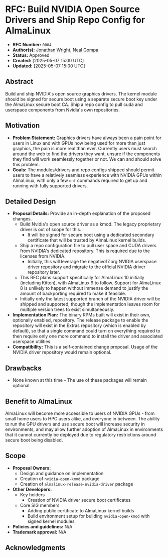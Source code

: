 # RFC: Build NVIDIA Open Source Drivers and Ship Repo Config for AlmaLinux

* **RFC Number:** `0004`
* **Author(s):** [Jonathan Wright](jonathan@almalinux.org), [Neal Gompa](ngompa@almalinux.org)
* **Status:** Approved
* **Created:** [2025-05-07 15:00 UTC]
* **Updated:** [2025-05-07 15:00 UTC]

## Abstract

Build and ship NVIDIA's open source graphics drivers.  The kernel module should be signed for secure boot using a separate secure boot key under the AlmaLinux secure boot CA.  Ship a repo config to pull cuda and userspace components from Nvidia's own repositories.

## Motivation

* **Problem Statement:** Graphics drivers have always been a pain point for users in Linux and with GPUs now being used for more than just graphics, the pain is more real than ever.  Currently users must search around the web to find the drivers they want, unsure if the components they find will work seamlessly together or not.  We can and should solve this problem.
* **Goals:** The modules/drivers and repo configs shipped should permit users to have a relatively seamless experience with NVIDIA GPUs within AlmaLinux, with only a few `dnf` commands required to get up and running with fully supported drivers.

## Detailed Design

* **Proposal Details:** Provide an in-depth explanation of the proposed changes.
    * Build Nvidia's open source driver as a kmod. The legacy proprietary driver is out of scope for this.
      * It will be signed for secure boot using a dedicated secondary certificate that will be trusted by AlmaLinux kernel builds.
    * Ship a repo configuration file to pull user space and CUDA drivers from NVIDIA's dedicated repository.  This is required due to the licenses from NVIDIA.
      * Initially, this will leverage the negativo17.org NVIDIA userspace driver repository and migrate to the official NVIDIA driver repository later.
    * This RFC plans support specifically for AlmaLinux 10 initially (including Kitten), with AlmaLinux 9 to follow.  Support for AlmaLinux 8 is unlikely to happen without immense demand to justify the amount of backporting required to make it feasible.
    * Initially only the latest supported branch of the NVIDIA driver will be shipped and supported, though the implementation leaves room for multiple version trees to exist simultaneously.
* **Implementation Plan:** The binary RPMs built will exist in their own, optionally enabled, repository.  The release package to enable the repository will exist in the Extras repository (which is enabled by default), so that a single command could turn on everything required to then require only one more command to install the driver and associated userspace utilities.
* **Compatibility:** This is a self-contained change proposal.  Usage of the NVIDIA driver repository would remain optional.

## Drawbacks

* None known at this time - The use of these packages will remain optional.

## Benefit to AlmaLinux

AlmaLinux will become more accessible to users of NVIDIA GPUs - from small home users to HPC users alike, and everyone in between.  The ability to run the GPU drivers and use secure boot will increase security in environments, and may allow further adoption of AlmaLinux in environments that it cannot currently be deployed due to regulatory restrictions around secure boot being disabled.

## Scope

* **Proposal Owners:**
  * Design and guidance on implementation
  * Creation of `nvidia-open-kmod` package
  * Creation of `almalinux-release-nvidia-driver` package
* **Other Developers:**
  * Key holders
    * Creation of NVIDIA driver secure boot certificates
  * Core SIG members
    * Adding public certificate to AlmaLinux kernel builds
    * Build environment setup for building `nvidia-open-kmod` with signed kernel modules
* **Policies and guidelines:** N/A
* **Trademark approval:** N/A

## Acknowledgments
